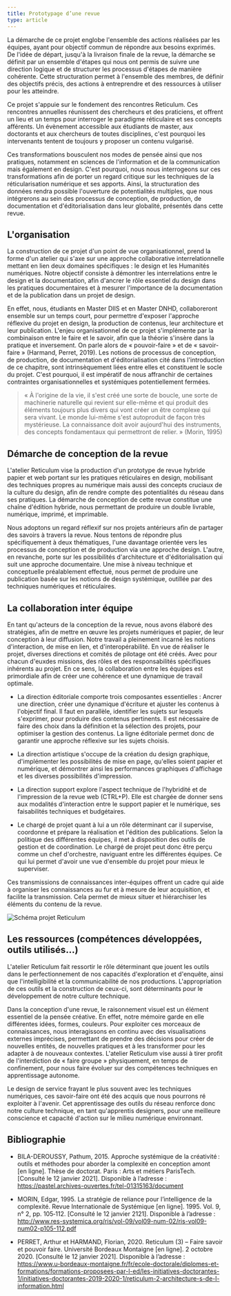 ```yaml
---
title: Prototypage d’une revue
type: article
---
```


La démarche de ce projet englobe l'ensemble des actions réalisées par les équipes, ayant pour objectif commun de répondre aux besoins exprimés. De l'idée de départ, jusqu'à la livraison finale de la revue, la démarche se définit par un ensemble d'étapes qui nous ont permis de suivre une direction logique et de structurer les processus d'étapes de manière cohérente. Cette structuration permet à l'ensemble des membres, de définir des objectifs précis, des actions à entreprendre et des ressources à utiliser pour les atteindre.

Ce projet s'appuie sur le fondement des rencontres Reticulum. Ces rencontres annuelles réunissent des chercheurs et des praticiens, et offrent un lieu et un temps pour interroger le paradigme réticulaire et ses concepts afférents. Un évènement accessible aux étudiants de master, aux doctorants et aux chercheurs de toutes disciplines, c'est pourquoi les intervenants tentent de toujours y proposer un contenu vulgarisé.

Ces transformations bousculent nos modes de pensée ainsi que nos pratiques, notamment en sciences de l'information et de la communication mais également en design. C'est pourquoi, nous nous interrogeons sur ces transformations afin de porter un regard critique sur les techniques de la réticularisation numérique et ses apports. Ainsi, la structuration des données rendra possible l'ouverture de potentialités multiples, que nous intégrerons au sein des processus de conception, de production, de documentation et d'éditorialisation dans leur globalité, présentés dans cette revue.

## L'organisation

La construction de ce projet d'un point de vue organisationnel, prend la forme d'un atelier qui s'axe sur une approche collaborative interrelationnelle mettant en lien deux domaines spécifiques : le design et les Humanités numériques. Notre objectif consiste à démontrer les interrelations entre le design et la documentation, afin d'ancrer le rôle essentiel du design dans les pratiques documentaires et à mesurer l'importance de la documentation et de la publication dans un projet de design.

En effet, nous, étudiants en Master DIIS et en Master DNHD, collaboreront ensemble sur un temps court, pour permettre d'exposer l'approche réflexive du projet en design, la production de contenus, leur architecture et leur publication. L'enjeu organisationnel de ce projet s'implémente par la combinaison entre le faire et le savoir, afin que la théorie s'insère dans la pratique et inversement. On parle alors de « pouvoir-faire » et de « savoir-faire » (Harmand, Perret, 2019). Les notions de processus de conception, de production, de documentation et d'éditorialisation cité dans l'introduction de ce chapitre, sont intrinsèquement liées entre elles et constituent le socle du projet. C'est pourquoi, il est impératif de nous affranchir de certaines contraintes organisationnelles et systémiques potentiellement fermées.

> « À l'origine de la vie, il s'est créé une sorte de boucle, une sorte de machinerie naturelle qui revient sur elle-même et qui produit des éléments toujours plus divers qui vont créer un être complexe qui sera vivant. Le monde lui-même s'est autoproduit de façon très mystérieuse. La connaissance doit avoir aujourd'hui des instruments, des concepts fondamentaux qui permettront de relier. » (Morin, 1995)

## Démarche de conception de la revue

L'atelier Reticulum vise la production d'un prototype de revue hybride papier et web portant sur les pratiques réticulaires en design, mobilisant des techniques propres au numérique mais aussi des concepts cruciaux de la culture du design, afin de rendre compte des potentialités du réseau dans ses pratiques. La démarche de conception de cette revue constitue une chaîne d'édition hybride, nous permettant de produire un double livrable, numérique, imprimé, et imprimable.

Nous adoptons un regard réflexif sur nos projets antérieurs afin de partager des savoirs à travers la revue. Nous tentons de répondre plus spécifiquement à deux thématiques, l'une davantage orientée vers les processus de conception et de production via une approche design. L'autre, en revanche, porte sur les possibilités d'architecture et d'éditorialisation qui suit une approche documentaire. Une mise à niveau technique et conceptuelle préalablement effectué, nous permet de produire une publication basée sur les notions de design systémique, outillée par des techniques numériques et réticulaires.

## La collaboration inter équipe

En tant qu'acteurs de la conception de la revue, nous avons élaboré des stratégies, afin de mettre en œuvre les projets numériques et papier, de leur conception à leur diffusion. Notre travail a pleinement incarné les notions d'interaction, de mise en lien, et d'interopérabilité. En vue de réaliser le projet, diverses directions et comités de pilotage ont été créés. Avec pour chacun d'euxdes missions, des rôles et des responsabilités spécifiques inhérents au projet. En ce sens, la collaboration entre les équipes est primordiale afin de créer une cohérence et une dynamique de travail optimale.

- La direction éditoriale comporte trois composantes essentielles : Ancrer une direction, créer une dynamique d'écriture et ajuster les contenus à l'objectif final. Il faut en parallèle, identifier les sujets sur lesquels s'exprimer, pour produire des contenus pertinents. Il est nécessaire de faire des choix dans la définition et la sélection des projets, pour optimiser la gestion des contenus. La ligne éditoriale permet donc de garantir une approche réflexive sur les sujets choisis.

- La direction artistique s'occupe de la création du design graphique, d'implémenter les possibilités de mise en page, qu'elles soient papier et numérique, et démontrer ainsi les performances graphiques d'affichage et les diverses possibilités d'impression.
- La direction support explore l'aspect technique de l'hybridité et de l'impression de la revue web (CTRL+P). Elle est chargée de donner sens aux modalités d'interaction entre le support papier et le numérique, ses faisabilités techniques et budgétaires.
- Le chargé de projet quant à lui a un rôle déterminant car il supervise, coordonne et prépare la réalisation et l'édition des publications. Selon la politique des différentes équipes, il met à disposition des outils de gestion et de coordination. Le chargé de projet peut donc être perçu comme un chef d'orchestre, naviguant entre les différentes équipes. Ce qui lui permet d'avoir une vue d'ensemble du projet pour mieux le superviser.

Ces transmissions de connaissances inter-équipes offrent un cadre qui aide à organiser les connaissances au fur et à mesure de leur acquisition, et facilite la transmission. Cela permet de mieux situer et hiérarchiser les éléments du contenu de la revue.

![Schéma projet Reticulum]()

## Les ressources (compétences développées, outils utilisés…)

L'atelier Reticulum fait ressortir le rôle déterminant que jouent les outils dans le perfectionnement de nos capacités d'exploration et d'enquête, ainsi que l'intelligibilité et la communicabilité de nos productions. L'appropriation de ces outils et la construction de ceux-ci, sont déterminants pour le développement de notre culture technique.

Dans la conception d'une revue, le raisonnement visuel est un élément essentiel de la pensée créative. En effet, notre mémoire garde en elle différentes idées, formes, couleurs. Pour exploiter ces morceaux de connaissances, nous interagissons en continu avec des visualisations externes imprécises, permettant de prendre des décisions pour créer de nouvelles entités, de nouvelles pratiques et à les transformer pour les adapter à de nouveaux contextes. L'atelier Reticulum vise aussi à tirer profit de l'interdiction de « faire groupe » physiquement, en temps de confinement, pour nous faire évoluer sur des compétences techniques en apprentissage autonome.

Le design de service frayant le plus souvent avec les techniques numériques, ces savoir-faire ont été des acquis que nous pourrons ré exploiter à l'avenir. Cet apprentissage des outils du réseau renforce donc notre culture technique, en tant qu'apprentis designers, pour une meilleure conscience et capacité d'action sur le milieu numérique environnant.

## Bibliographie

- BILA-DEROUSSY, Pathum, 2015. Approche systémique de la créativité : outils et méthodes pour aborder la complexité en conception amont [en ligne]. Thèse de doctorat. Paris : Arts et métiers ParisTech. [Consulté le 12 janvier 2021]. Disponible à l’adresse : https://pastel.archives-ouvertes.fr/tel-01315163/document

- MORIN, Edgar, 1995. La stratégie de reliance pour l’intelligence de la complexité. Revue Internationale de Systémique [en ligne]. 1995. Vol. 9, n° 2, pp. 105‑112. [Consulté le 12 janvier 2121]. Disponible à l’adresse : http://www.res-systemica.org/ris/vol-09/vol09-num-02/ris-vol09-num02-p105-112.pdf

- PERRET, Arthur et HARMAND, Florian, 2020. Reticulum (3) – Faire savoir et pouvoir faire. Université Bordeaux Montaigne [en ligne]. 2 octobre 2020. [Consulté le 12 janvier 2021]. Disponible à l’adresse : https://www.u-bordeaux-montaigne.fr/fr/ecole-doctorale/diplomes-et-formations/formations-proposees-par-l-ed/les-initiatives-doctorantes-1/initiatives-doctorantes-2019-2020-1/reticulum-2-architecture-s-de-l-information.html